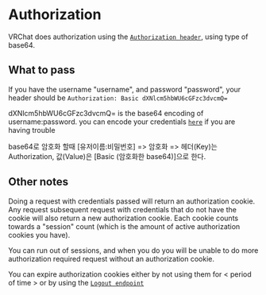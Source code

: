 # Authorization

VRChat does authorization using the [`Authorization header`](https://developer.mozilla.org/en-US/docs/Web/HTTP/Headers/Authorization), using type of base64.

## What to pass

If you have the username "username", and password "password", your header should be `Authorization: Basic dXNlcm5hbWU6cGFzc3dvcmQ=`

dXNlcm5hbWU6cGFzc3dvcmQ= is the base64 encoding of username:password. you can encode your credentials [`here`](https://www.base64encode.org/) if you are having trouble

base64로 암호화 할때 [유저이름:비밀번호] => 암호화 => 헤더(Key)는 Authorization, 값(Value)은 [Basic (암호화한 base64)]으로 한다.


## Other notes

Doing a request with credentials passed will return an authorization cookie. Any request subsequent request with credentials that do not have the cookie will also return a new authorization cookie.
Each cookie counts towards a "session" count (which is the amount of active authorization cookies you have).

You can run out of sessions, and when you do you will be unable to do more authorization required request without an authorization cookie.

You can expire authorization cookies either by not using them for < period of time > or by using the [`Logout endpoint`](/UserAPI/Logout.md)
